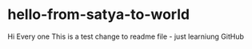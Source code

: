 # hello-from-satya-to-world

Hi Every one 
This is a test change to readme file - just learniung GitHub
